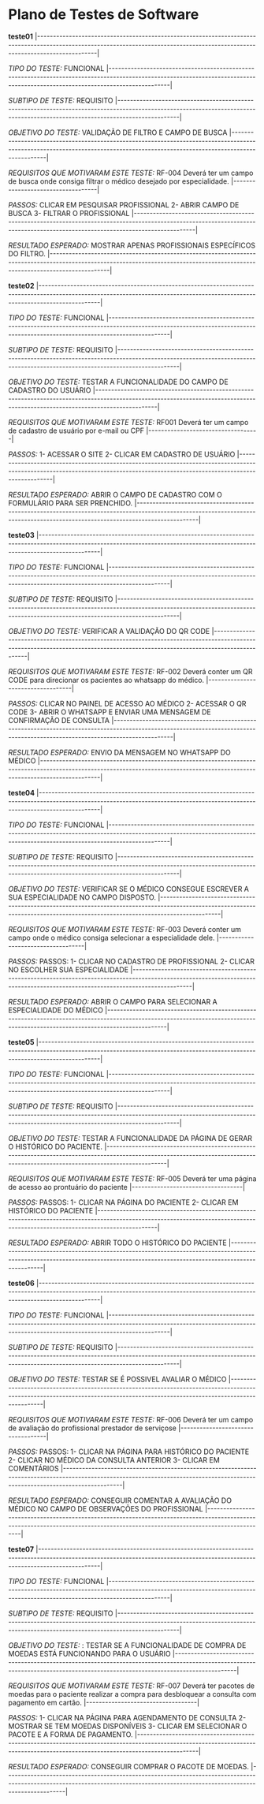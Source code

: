 # Plano de Testes de Software


**teste01**
|-------------------------------------------------------------------------------------------------------------------------------------------------------------------------------|

*TIPO DO TESTE:* FUNCIONAL
|-------------------------------------------------------------------------------------------------------------------------------------------------------------------------------|


*SUBTIPO DE TESTE:* REQUISITO
|-------------------------------------------------------------------------------------------------------------------------------------------------------------------------------|

*OBJETIVO DO TESTE:* VALIDAÇÃO DE FILTRO E CAMPO DE BUSCA
|-------------------------------------------------------------------------------------------------------------------------------------------------------------------------------|


*REQUISITOS QUE MOTIVARAM ESTE TESTE:* RF-004 Deverá ter um campo de busca onde consiga filtrar o médico desejado por especialidade.
|-----------------------------------|


*PASSOS:* CLICAR EM PESQUISAR PROFISSIONAL 2- ABRIR CAMPO DE BUSCA 3- FILTRAR O PROFISSIONAL
|-------------------------------------------------------------------------------------------------------------------------------------------------------------------------------|

*RESULTADO ESPERADO:* MOSTRAR APENAS PROFISSIONAIS ESPECÍFICOS DO FILTRO.
|-------------------------------------------------------------------------------------------------------------------------------------------------------------------------------|


**teste02**
|-------------------------------------------------------------------------------------------------------------------------------------------------------------------------------|

*TIPO DO TESTE:* FUNCIONAL
|-------------------------------------------------------------------------------------------------------------------------------------------------------------------------------|


*SUBTIPO DE TESTE:* REQUISITO
|-------------------------------------------------------------------------------------------------------------------------------------------------------------------------------|

*OBJETIVO DO TESTE:* TESTAR A FUNCIONALIDADE DO CAMPO DE CADASTRO DO USUÁRIO
|-------------------------------------------------------------------------------------------------------------------------------------------------------------------------------|


*REQUISITOS QUE MOTIVARAM ESTE TESTE:* RF001 Deverá ter um campo de cadastro de usuário por e-mail ou CPF
|-----------------------------------|


*PASSOS:* 1- ACESSAR O SITE 2- CLICAR EM CADASTRO DE USUÁRIO
|-------------------------------------------------------------------------------------------------------------------------------------------------------------------------------|

*RESULTADO ESPERADO:* ABRIR O CAMPO DE CADASTRO COM O FORMULÁRIO PARA SER PRENCHIDO.
|-------------------------------------------------------------------------------------------------------------------------------------------------------------------------------|


**teste03**
|-------------------------------------------------------------------------------------------------------------------------------------------------------------------------------|

*TIPO DO TESTE:* FUNCIONAL
|-------------------------------------------------------------------------------------------------------------------------------------------------------------------------------|


*SUBTIPO DE TESTE:* REQUISITO
|-------------------------------------------------------------------------------------------------------------------------------------------------------------------------------|

*OBJETIVO DO TESTE:* VERIFICAR A VALIDAÇÃO DO QR CODE
|-------------------------------------------------------------------------------------------------------------------------------------------------------------------------------|


*REQUISITOS QUE MOTIVARAM ESTE TESTE:* RF-002 Deverá conter um QR CODE para direcionar os pacientes ao whatsapp do médico.
|-----------------------------------|


*PASSOS:* CLICAR NO PAINEL DE ACESSO AO MÉDICO  2- ACESSAR O QR CODE  3- ABRIR O WHATSAPP E ENVIAR UMA MENSAGEM DE CONFIRMAÇÃO DE CONSULTA
|-------------------------------------------------------------------------------------------------------------------------------------------------------------------------------|

*RESULTADO ESPERADO:* ENVIO DA MENSAGEM NO WHATSAPP DO MÉDICO
|-------------------------------------------------------------------------------------------------------------------------------------------------------------------------------|


**teste04**
|-------------------------------------------------------------------------------------------------------------------------------------------------------------------------------|

*TIPO DO TESTE:* FUNCIONAL
|-------------------------------------------------------------------------------------------------------------------------------------------------------------------------------|


*SUBTIPO DE TESTE:* REQUISITO
|-------------------------------------------------------------------------------------------------------------------------------------------------------------------------------|

*OBJETIVO DO TESTE:* VERIFICAR SE O MÉDICO CONSEGUE ESCREVER A SUA ESPECIALIDADE NO CAMPO DISPOSTO.
|-------------------------------------------------------------------------------------------------------------------------------------------------------------------------------|


*REQUISITOS QUE MOTIVARAM ESTE TESTE:* RF-003 Deverá conter um campo onde o médico consiga selecionar a especialidade dele.
|-----------------------------------|


*PASSOS:* PASSOS: 1- CLICAR NO CADASTRO DE PROFISSIONAL 2- CLICAR NO ESCOLHER SUA ESPECIALIDADE
|-------------------------------------------------------------------------------------------------------------------------------------------------------------------------------|

*RESULTADO ESPERADO:* ABRIR O CAMPO PARA SELECIONAR A ESPECIALIDADE DO MÉDICO
|-------------------------------------------------------------------------------------------------------------------------------------------------------------------------------|


**teste05**
|-------------------------------------------------------------------------------------------------------------------------------------------------------------------------------|

*TIPO DO TESTE:* FUNCIONAL
|-------------------------------------------------------------------------------------------------------------------------------------------------------------------------------|


*SUBTIPO DE TESTE:* REQUISITO
|-------------------------------------------------------------------------------------------------------------------------------------------------------------------------------|

*OBJETIVO DO TESTE:* TESTAR A FUNCIONALIDADE DA PÁGINA DE GERAR O HISTÓRICO DO PACIENTE. 
|-------------------------------------------------------------------------------------------------------------------------------------------------------------------------------|


*REQUISITOS QUE MOTIVARAM ESTE TESTE:*  RF-005 Deverá ter uma página de acesso ao prontuário do paciente
|-----------------------------------|


*PASSOS:* PASSOS: 1- CLICAR NA PÁGINA DO PACIENTE 2- CLICAR EM HISTÓRICO DO PACIENTE
|-------------------------------------------------------------------------------------------------------------------------------------------------------------------------------|

*RESULTADO ESPERADO:* ABRIR TODO O HISTÓRICO DO PACIENTE
|-------------------------------------------------------------------------------------------------------------------------------------------------------------------------------|



**teste06**
|-------------------------------------------------------------------------------------------------------------------------------------------------------------------------------|

*TIPO DO TESTE:* FUNCIONAL
|-------------------------------------------------------------------------------------------------------------------------------------------------------------------------------|


*SUBTIPO DE TESTE:* REQUISITO
|-------------------------------------------------------------------------------------------------------------------------------------------------------------------------------|

*OBJETIVO DO TESTE:* TESTAR SE É POSSIVEL AVALIAR O MÉDICO
|-------------------------------------------------------------------------------------------------------------------------------------------------------------------------------|


*REQUISITOS QUE MOTIVARAM ESTE TESTE:*  RF-006 Deverá ter um campo de avaliação do profissional prestador de serviçose
|-----------------------------------|


*PASSOS:* PASSOS: 1- CLICAR NA PÁGINA PARA HISTÓRICO DO PACIENTE  2- CLICAR NO MÉDICO DA CONSULTA ANTERIOR 3- CLICAR EM COMENTÁRIOS
|-------------------------------------------------------------------------------------------------------------------------------------------------------------------------------|

*RESULTADO ESPERADO:* CONSEGUIR COMENTAR A AVALIAÇÃO DO MÉDICO NO CAMPO DE OBSERVAÇÕES DO PROFISSIONAL
|-------------------------------------------------------------------------------------------------------------------------------------------------------------------------------|


**teste07**
|-------------------------------------------------------------------------------------------------------------------------------------------------------------------------------|

*TIPO DO TESTE:* FUNCIONAL
|-------------------------------------------------------------------------------------------------------------------------------------------------------------------------------|


*SUBTIPO DE TESTE:* REQUISITO
|-------------------------------------------------------------------------------------------------------------------------------------------------------------------------------|

*OBJETIVO DO TESTE:* : TESTAR SE A FUNCIONALIDADE DE COMPRA DE MOEDAS ESTÁ FUNCIONANDO PARA O USUÁRIO
|-------------------------------------------------------------------------------------------------------------------------------------------------------------------------------|


*REQUISITOS QUE MOTIVARAM ESTE TESTE:* RF-007 Deverá ter pacotes de moedas para o paciente realizar a compra para desbloquear a consulta com pagamento em cartão.
|-----------------------------------|


*PASSOS:* 1- CLICAR NA PÁGINA PARA AGENDAMENTO DE CONSULTA 2- MOSTRAR SE TEM MOEDAS DISPONÍVEIS 3- CLICAR EM SELECIONAR O PACOTE E A FORMA DE PAGAMENTO.
|-------------------------------------------------------------------------------------------------------------------------------------------------------------------------------|

*RESULTADO ESPERADO:* CONSEGUIR COMPRAR O PACOTE DE MOEDAS.
|-------------------------------------------------------------------------------------------------------------------------------------------------------------------------------|


